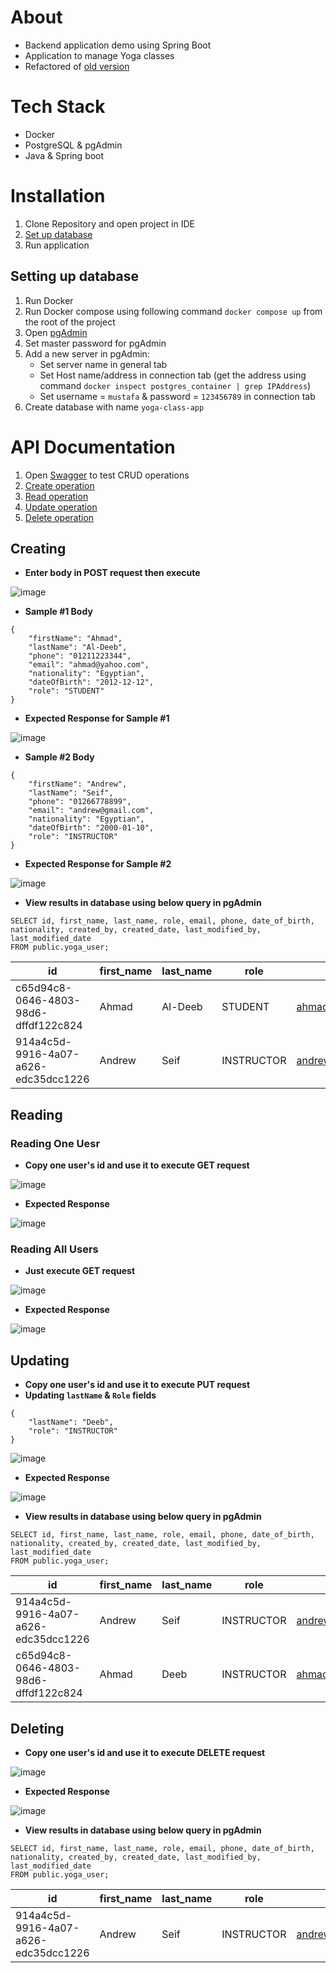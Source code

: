 # About
- Backend application demo using Spring Boot
- Application to manage Yoga classes
- Refactored of [old version](https://github.com/web-development-course-way/Yoga-Class)
# Tech Stack
- Docker
- PostgreSQL & pgAdmin 
- Java & Spring boot
# Installation
01. Clone Repository and open project in IDE
02. [Set up database](https://github.com/web-development-course-way/Yoga-Class-Refactored/edit/enhancement/docs/README.md#setting-up-database)
03. Run application
## Setting up database
01. Run Docker
02. Run Docker compose using following command `docker compose up` from the root of the project
03. Open [pgAdmin](http://localhost:5050/browser/)
04. Set master password for pgAdmin
05. Add a new server in pgAdmin:
    - Set server name in general tab
    - Set Host name/address in connection tab (get the address using command `docker inspect postgres_container | grep IPAddress`)
    - Set username = `mustafa` & password = `123456789` in connection tab
06. Create database with name `yoga-class-app`
# API Documentation
1. Open [Swagger](http://localhost:8080/swagger-ui/index.html#/user-controller/update) to test CRUD operations
2. [Create operation](https://github.com/web-development-course-way/Yoga-Class-Refactored/edit/enhancement/docs/README.md#creating)
3. [Read operation](https://github.com/web-development-course-way/Yoga-Class-Refactored/edit/enhancement/docs/README.md#reading)
4. [Update operation](https://github.com/web-development-course-way/Yoga-Class-Refactored/edit/enhancement/docs/README.md#updating)
5. [Delete operation](https://github.com/web-development-course-way/Yoga-Class-Refactored/edit/enhancement/docs/README.md#deleting)
## Creating
- **Enter body in POST request then execute**

![image](https://github.com/web-development-course-way/Yoga-Class-Refactored/assets/122436546/a6b97af7-7dac-4bb8-88eb-396435017095)

- **Sample #1 Body**
```
{
    "firstName": "Ahmad",
    "lastName": "Al-Deeb",
    "phone": "01211223344",
    "email": "ahmad@yahoo.com",
    "nationality": "Egyptian",
    "dateOfBirth": "2012-12-12",
    "role": "STUDENT"
}
```
- **Expected Response for Sample #1**
  
![image](https://github.com/web-development-course-way/Yoga-Class-Refactored/assets/122436546/fe069e7c-4bec-4638-be57-6a9f2c4ecfab)


- **Sample #2 Body**
```
{
    "firstName": "Andrew",
    "lastName": "Seif",
    "phone": "01266778899",
    "email": "andrew@gmail.com",
    "nationality": "Egyptian",
    "dateOfBirth": "2000-01-10",
    "role": "INSTRUCTOR"
}
```
- **Expected Response for Sample #2**
  
![image](https://github.com/web-development-course-way/Yoga-Class-Refactored/assets/122436546/97109417-2828-440e-bd65-7737dcfd9e3e)


- **View results in database using below query in pgAdmin**
```
SELECT id, first_name, last_name, role, email, phone, date_of_birth, nationality, created_by, created_date, last_modified_by, last_modified_date
FROM public.yoga_user;
```
| id                                  | first_name | last_name | role       | email            | phone       | date_of_birth         | nationality | created_by | created_date                 | last_modified_by | last_modified_date          |
|-------------------------------------|------------|-----------|------------|------------------|-------------|-----------------------|-------------|------------|------------------------------|------------------|-----------------------------|
| c65d94c8-0646-4803-98d6-dffdf122c824 | Ahmad      | Al-Deeb   | STUDENT    | ahmad@yahoo.com | 01211223344| 2012-12-12 02:00:00   | Egyptian    | Test User  | 2024-04-05 11:51:35.289056 | Test User        | 2024-04-05 11:51:35.289056 |
| 914a4c5d-9916-4a07-a626-edc35dcc1226 | Andrew     | Seif      | INSTRUCTOR | andrew@gmail.com| 01266778899| 2000-01-10 02:00:00   | Egyptian    | Test User  | 2024-04-05 11:52:17.970292 | Test User        | 2024-04-05 11:52:17.970292 |




## Reading
### Reading One Uesr
- **Copy one user's id and use it to execute GET request**
  
![image](https://github.com/web-development-course-way/Yoga-Class-Refactored/assets/122436546/b793848e-d710-4b8c-9a9b-589c23f275a2)

- **Expected Response**

![image](https://github.com/web-development-course-way/Yoga-Class-Refactored/assets/122436546/39268147-a119-4a52-acbd-ffca685979cd)


### Reading All Users
- **Just execute GET request**
  
![image](https://github.com/web-development-course-way/Yoga-Class-Refactored/assets/122436546/40df490c-bfe6-4bc3-aa8c-793ed106deea)


- **Expected Response**

![image](https://github.com/web-development-course-way/Yoga-Class-Refactored/assets/122436546/d33d77b6-4317-4cd3-a582-2d863514eee2)

## Updating
- **Copy one user's id and use it to execute PUT request**
- **Updating `lastName` & `Role` fields**
```
{
    "lastName": "Deeb",
    "role": "INSTRUCTOR"
}
```
![image](https://github.com/web-development-course-way/Yoga-Class-Refactored/assets/122436546/d1ad9eb4-f4b6-4f0f-8d88-1d1a69aa0eeb)

- **Expected Response**

![image](https://github.com/web-development-course-way/Yoga-Class-Refactored/assets/122436546/b26c9b07-a7c8-4da5-9ca6-783acabac0c5)


- **View results in database using below query in pgAdmin**
```
SELECT id, first_name, last_name, role, email, phone, date_of_birth, nationality, created_by, created_date, last_modified_by, last_modified_date
FROM public.yoga_user;
```
| id                                  | first_name | last_name | role       | email            | phone       | date_of_birth         | nationality | created_by | created_date                 | last_modified_by | last_modified_date          |
|-------------------------------------|------------|-----------|------------|------------------|-------------|-----------------------|-------------|------------|------------------------------|------------------|-----------------------------|
| 914a4c5d-9916-4a07-a626-edc35dcc1226 | Andrew     | Seif      | INSTRUCTOR | andrew@gmail.com| 01266778899| 2000-01-10 02:00:00   | Egyptian    | Test User  | 2024-04-05 11:52:17.970292 | Test User        | 2024-04-05 11:52:17.970292 |
| c65d94c8-0646-4803-98d6-dffdf122c824 | Ahmad      | Deeb      | INSTRUCTOR | ahmad@yahoo.com | 01211223344| 2012-12-12 02:00:00   | Egyptian    | Test User  | 2024-04-05 11:51:35.289056 | Test User        | 2024-04-05 11:56:21.676482 |





## Deleting
- **Copy one user's id and use it to execute DELETE request**

![image](https://github.com/web-development-course-way/Yoga-Class-Refactored/assets/122436546/2fc5d600-114d-4383-91f4-54d3f523c503)

- **Expected Response**

![image](https://github.com/web-development-course-way/Yoga-Class-Refactored/assets/122436546/a60fe906-e54d-4563-9009-268ddac2933e)

- **View results in database using below query in pgAdmin**
```
SELECT id, first_name, last_name, role, email, phone, date_of_birth, nationality, created_by, created_date, last_modified_by, last_modified_date
FROM public.yoga_user;
```
  
| id                                  | first_name | last_name | role       | email            | phone       | date_of_birth         | nationality | created_by | created_date                 | last_modified_by | last_modified_date          |
|-------------------------------------|------------|-----------|------------|------------------|-------------|-----------------------|-------------|------------|------------------------------|------------------|-----------------------------|
| 914a4c5d-9916-4a07-a626-edc35dcc1226 | Andrew     | Seif      | INSTRUCTOR | andrew@gmail.com| 01266778899| 2000-01-10 02:00:00   | Egyptian    | Test User  | 2024-04-05 11:52:17.970292 | Test User        | 2024-04-05 11:52:17.970292 |
